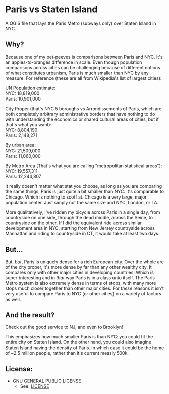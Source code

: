# Paris vs Staten Island
A QGIS file that lays the Paris Metro (subways only) over Staten Island in NYC.

## Why?
Because one of my pet-peeves is comparisons between Paris and NYC. It's an apples-to-oranges difference in scale. Even though population comparisons across cities can be challenging because of different notions of what constitutes urbanism, Paris is much smaller than NYC by any measure. For reference (these are all from Wikipedia's list of largest cities):

UN Population estimate:  
NYC: 18,819,000  
Paris: 10,901,000  

City Proper (that's NYC 5 boroughs vs Arrondissements of Paris, which are both completely arbitrary administrative borders that have nothing to do with understanding the economics or shared cultural areas of cities, but if that's what you want):  
NYC: 8,804,190  
Paris: 2,148,271  

By urban area:  
NYC: 21,509,000  
Paris: 11,060,000  

By Metro Area (That's what you are calling "metropolitan statistical areas"):  
NYC: 19,557,311  
Paris: 12,244,807  

It really doesn't matter what stat you choose, as long as you are comparing the same things, Paris is just quite a bit smaller than NYC. It's comparable to Chicago. Which is nothing to scoff at. Chicago is a very large, major population center. Just simply not the same size and NYC, London, or LA.

More qualitatively, I've ridden my bicycle across Paris in a single day, from countryside on one side, through the dead middle, across the Seine, to countryside on the other. If I did the equivalent ride across similar development area in NYC, starting from New Jersey countryside across Manhattan and riding to countryside in CT, it would take at least two days.

## But...
But, _but_, Paris is uniquely dense for a rich European city. Over the whole are of the city proper, it's more dense by far than any other wealthy city. It compares only with other major cities in developing countries. Which is super-interesting and in _that_ way Paris is in a class unto itself. The Paris Metro system is also extremely dense in terms of stops, with many more stops much closer together than other major cities. For _these_ reasons it isn't very useful to compare Paris to NYC (or other cities) on a variety of factors as well.

## And the result?
Check out the good service to NJ, and even to Brooklyn! 

This emphasizes how much smaller Paris is than NYC: you could fit the entire city on Staten Island. On the other hand, you could also imagine Staten Island having the density of Paris. In which case it could be the home of ~2.5 million people, rather than it's current measly 500k. 


## License:
* GNU GENERAL PUBLIC LICENSE
	* See: [LICENSE](./LICENSE)





